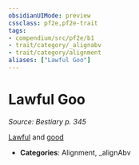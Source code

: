 ```yaml
---
obsidianUIMode: preview
cssclass: pf2e,pf2e-trait
tags:
- compendium/src/pf2e/b1
- trait/category/_alignabv
- trait/category/alignment
aliases: ["Lawful Goo"]
---
```

# Lawful Goo  
*Source: Bestiary p. 345*  

[Lawful](lawful.md) and [good](good.md)

- **Categories**: Alignment, _alignAbv